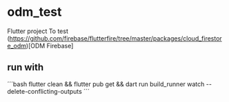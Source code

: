 # odm_test

Flutter project To test (https://github.com/firebase/flutterfire/tree/master/packages/cloud_firestore_odm)[ODM Firebase]

## run with

´´´bash
flutter clean && flutter pub get &&  dart run build_runner watch --delete-conflicting-outputs
´´´

